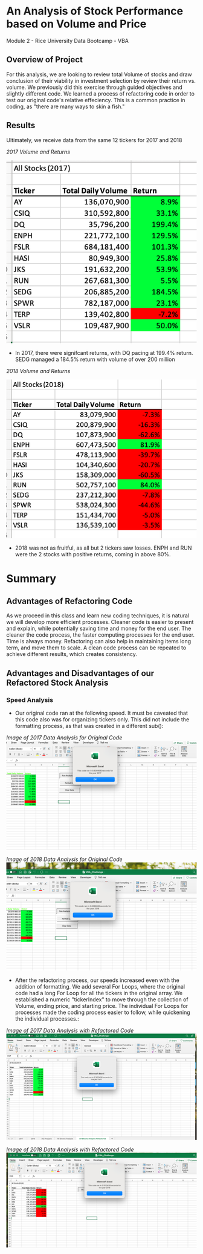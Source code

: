 # An Analysis of Stock Performance based on Volume and Price
Module 2 - Rice University Data Bootcamp - VBA 
## Overview of Project
For this analysis, we are looking to review total Volume of stocks and draw conclusion of their viability in investment selection by review their return vs. volume. We previously did this exercise through guided objectives and slightly different code. We learned a process of refactoring code in order to test our original code's relative effeciency. This is a common practice in coding, as "there are many ways to skin a fish."

## Results
Ultimately, we receive data from the same 12 tickers for 2017 and 2018

*2017 Volume and Returns*

![Image of 2017 Returns](https://github.com/jraguDataGuy/stock-analysis/blob/main/Resources/2017%20Stock%20Performance.png)
- In 2017, there were signifcant returns, with DQ pacing at 199.4% return. SEDG managed a 184.5% return with volume of over 200 million

*2018 Volume and Returns*

![Image of 2018 Returns](https://github.com/jraguDataGuy/stock-analysis/blob/main/Resources/2018%20Stock%20Performance.png)
- 2018 was not as fruitful, as all but 2 tickers saw losses. ENPH and RUN were the 2 stocks with positive returns, coming in above 80%. 

# Summary
## Advantages of Refactoring Code
As we proceed in this class and learn new coding techniques, it is natural we will develop more efficient processes. Cleaner code is easier to present and explain, while potentially saving time and money for the end user. The cleaner the code process, the faster computing processes for the end user. Time is always money. Refactoring can also help in maintaining items long term, and move them to scale. A clean code process can be repeated to achieve different results, which creates consistency. 

## Advantages and Disadvantages of our Refactored Stock Analysis
### Speed Analysis
- Our original code ran at the following speed. It must be caveated that this code also was for organizing tickers only. This did not include the formatting process, as that was created in a different sub():

*Image of 2017 Data Analysis for Original Code*
![Image of 2017 Code](https://github.com/jraguDataGuy/stock-analysis/blob/main/Resources/2017%20-%20All%20Analysis%20Code.png)

*Image of 2018 Data Analysis for Original Code*
![Image of 2018 Code](https://github.com/jraguDataGuy/stock-analysis/blob/main/Resources/2018%20-%20All%20Analysis%20Code.png)

- After the refactoring process, our speeds increased even with the addition of formatting. We add several For Loops, where the original code had a long For Loop for all the tickers in the original array. We established a numeric "tickerIndex" to move through the collection of Volume, ending price, and starting price. The individual For Loops for processes made the coding process easier to follow, while quickening the individual processes.:

*Image of 2017 Data Analysis with Refactored Code*
![Image of 2017 Refactored](https://github.com/jraguDataGuy/stock-analysis/blob/main/Resources/VBA_Challenge_2017.png)

*Image of 2018 Data Analysis with Refactored Code*
![Image of 2018 Refactored](https://github.com/jraguDataGuy/stock-analysis/blob/main/Resources/VBA_Challenge_2018.png)
